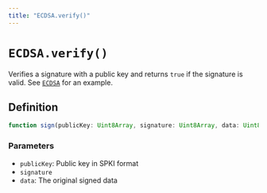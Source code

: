 ```yaml
---
title: "ECDSA.verify()"
---
```


# `ECDSA.verify()`

Verifies a signature with a public key and returns `true` if the signature is valid. See [`ECDSA`](/reference/crypto/ECDSA) for an example.

## Definition

```ts
function sign(publicKey: Uint8Array, signature: Uint8Array, data: Uint8Array): Promise<boolean>;
```

### Parameters

- `publicKey`: Public key in SPKI format
- `signature`
- `data`: The original signed data

